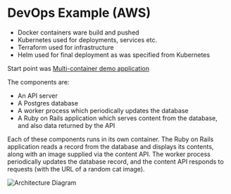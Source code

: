 # DevOps Example (AWS)
 
 * Docker containers ware build and pushed
 * Kubernetes used for deployments, services etc.
 * Terraform used for infrastructure
 * Helm used for final deployment as was specified from Kubernetes


Start point was [Multi-container demo application](https://github.com/ministryofjustice/cloud-platform-multi-container-demo-app.git)

The components are:

* An API server
* A Postgres database
* A worker process which periodically updates the database
* A Ruby on Rails application which serves content from the database, and also data returned by the API

Each of these components runs in its own container. The Ruby on Rails application reads a record from the database and displays its contents, along with an image supplied via the content API. The worker process periodically updates the database record, and the content API responds to requests (with the URL of a random cat image).

![Architecture Diagram](https://raw.githubusercontent.com/ministryofjustice/cloud-platform-multi-container-demo-app/main/docs/architecture-diagram.png)
